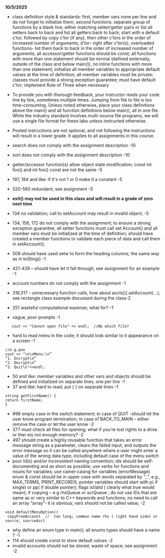 **10/5/2025**
* class definition style & standards:  first, member vars  none per line and do not forget to initialize them;  second functions: separate group of functions  by a blank line; either matching setter/getter pairs or list all setters back to back and list all getters back to back; start with a default c’tor, followed by  copy c’tor (if any), then other c’tors in the order of increased number of arguments, d’tor- right after c’tor(s), overloaded functions- list them back to back in the order of increased number of arguments;  all accessor/getter functions should be const; all functions with more than one statement should be normal (defined externally, outside of the class and below main()), no inline functions with more than one statement; initialize all member variables to appropriate default values at the time of definition; all member variables must be private; classes must provide a strong exception guarantee; must have default c’tor; implement Rule of Three when necessary
* To provide you with thorough feedback, your instructor reads your code line by line, sometimes multiple times. Jumping from file to file is too time-consuming. Unless noted otherwise, place your class definitions above the main() and all function definitions below main(), all in one file. While the industry standard involves multi-source file programs, we will use a single file format for these labs unless instructed otherwise.
* Posted instructions are not optional, and not following the instructions will result in a lower grade. It applies to all assignments in this course.
* search does not comply with the assignment description -10
* sort does not comply with the assignment description -10
* getter/accessor function(s) allow object state modification; const int foo() and int foo() const are not the same -5
* 197, 184 and like: if it's not 1 or 0 make it a constant -5
* 520-560 redundant; see assignment -5
* **exit() may not be used in this class  and will result in a grade of zero next time**
* 134 no validation; call to setAccount may result in invalid object; -5
* 134, 158, 172 do not comply with the assignment;  to ensure a strong exception guarantee, all setter functions must call set Account() and all member vars must be initialized at the time of definition; should have created a member functions to validate each piece of data and call them in setAccount();

* 508 should have used setw   to form the heading columns; the same way as in toSting() -1
* 421-439 – should have let it fall through; see assignment for an example -1
* account numbers do not comply with the assignment -1
* 316,317 – unnecessary function calls, how about accts[i].setAccount(…); see rectangle class example discussed during  the class-2

* 251  wasteful computational expense; what for? -1
* vague, poor prompts -1 
```text
   cout << "Cannot open file" << endl;  //NG which file?
```
* hard to read menu in the code; it should look similar to it appearance on a screen -1
```text
//e.g.poo
cout << "\n\nMenu:\n”
“1. Encrypt\n”
“2. Decrypt\n”
“3. Quit\n"<<endl;
```
* 50 and like: member variables and other vars and objects should be defined and initialized on separate lines, one per line -1
* 37 and like: hard to read; put  { } on separate lines -1
```text
string getFirstName() { 
return firstName; 
}
```
* #98 empty case in the switch statement; in case of QUIT -should let the user know program termination; in case of BACK_TO_MAIN – either remove  the case or let the user know -2
* 377 must check all files for opening; what if you're lost rights to a drive or  ther eis not enough memory? -2
* 497 should create a highly reusable function that takes an error message string as a parameter, clears the failed input, and outputs the error message  so it can be called anywhere where a user might enter a value of the wrong data type, including default case of the menu switch
* poor Id(s)  and/or inconsistent naming convention; ids should be self-documenting and as short as possible; use verbs for functions and nouns for variables; use camel-casing for variables (errorMessage) enum & const should be in upper case with words separated by “_”, e.g., MAX_TERMS, PRINT_RECORDS; pointer variables should start with p( if single)  or pp( if double pointer); flags isValid ( clearly what true would mean); if copying – e.g rhsQueue or scrQueue ; do not use IDs that are same as or very similar to C++  keywords and functions; no need to call an array “array”- it is obvious; vars should not be called value; -2
```text
void defaultMenuOption()
 copyFromAccount  //  too long; common name rhs ( right hand side) or source, sourceAcct
 ```

* why define an enum type in main(); all enums types should have a name ?  -1
* 114 should create const to store default values -2
* invalid accounts should not be stored, waste of space; see assignment -2

